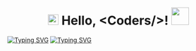 <h1 align="center">
  <a target="_blank">
    <img src="https://github.com/Vinuth-Dinsitha/Vinuth-Dinsitha/blob/main/GIF/Earth.gif" width="24px" style="max-width:100%;">
  </a>
  Hello, &lt;Coders/&gt;!
  <a target="_blank">
    <img src="https://github.com/Vinuth-Dinsitha/Vinuth-Dinsitha/blob/main/GIF/Hi.gif" width="40px" />
  </a>
</h1>

[![Typing SVG](https://readme-typing-svg.herokuapp.com?color=6B5DF7&size=75&width=1050&height=200&lines=Hi+I'm+Vinuth+Dinsitha+Siriwardana)](https://git.io/typing-svg) 
[![Typing SVG](https://readme-typing-svg.herokuapp.com?font=bold&color=000000&size=35&width=1050&height=100&lines=%E2%9E%AA+I'm+Bot+Developer;+%E2%9E%AA+I%E2%80%99m+Currently+Learning+Python+Pyrogram+%26+Telethon;+%E2%9E%AA+Don't+Forget+to+Follow+My+Github+Profile;%E2%9E%AA+Good+Bye)](https://git.io/typing-svg)
